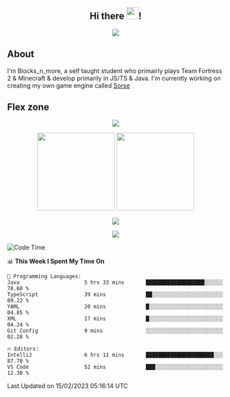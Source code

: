<h2 align="center">
  Hi there <img src="https://media.giphy.com/media/hvRJCLFzcasrR4ia7z/giphy.gif" width="28">!
</h2>

<p align="center">
  <img src="https://forthebadge.com/images/badges/0-percent-optimized.svg">
</p>

## About
I'm Blocks_n_more, a self taught student who primairly plays Team Fortress 2 & Minecraft & develop primarily in JS/TS & Java. I'm currently working on creating my own game engine called [Sorse](https://github.com/Wave-Studio/sorse2)

## Flex zone
<p align="center">
 <img src="https://github-profile-summary-cards.vercel.app/api/cards/profile-details?username=Blocksnmore&theme=github_dark">
</p>
<p align="center">
 <img height="180em" src="https://github-readme-stats-git-masterrstaa-rickstaa.vercel.app/api?username=Blocksnmore&show_icons=true&theme=dark&hide_border=true">
 <img height="180em" src="https://github-readme-stats-git-masterrstaa-rickstaa.vercel.app/api/top-langs/?username=Blocksnmore&layout=compact&theme=dark&hide_border=true"> 
</p>
<p align="center">
 <img src="https://github-readme-streak-stats.herokuapp.com/?user=Blocksnmore&theme=dark&hide_border=true">
</p>
<p align="center">
 <img src="https://github-readme-activity-graph.cyclic.app/graph?username=Blocksnmore&theme=github&hide_border=true"> 
</p>

<!--START_SECTION:waka-->
![Code Time](http://img.shields.io/badge/Code%20Time-460%20hrs%2020%20mins-blue)

📊 **This Week I Spent My Time On** 

```text
💬 Programming Languages: 
Java                     5 hrs 33 mins       ███████████████████░░░░░░   78.60 % 
TypeScript               39 mins             ██░░░░░░░░░░░░░░░░░░░░░░░   09.22 % 
YAML                     20 mins             █░░░░░░░░░░░░░░░░░░░░░░░░   04.85 % 
XML                      17 mins             █░░░░░░░░░░░░░░░░░░░░░░░░   04.24 % 
Git Config               9 mins              ░░░░░░░░░░░░░░░░░░░░░░░░░   02.28 % 

🔥 Editors: 
IntelliJ                 6 hrs 11 mins       ██████████████████████░░░   87.70 % 
VS Code                  52 mins             ███░░░░░░░░░░░░░░░░░░░░░░   12.30 % 

```


 Last Updated on 15/02/2023 05:16:14 UTC
<!--END_SECTION:waka-->
